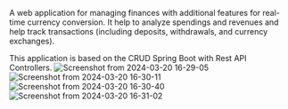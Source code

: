 A web application for managing finances  with additional features for real-time
currency conversion.
It help to analyze spendings and revenues and help track transactions 
(including deposits, withdrawals, and currency exchanges).

 This application is based on the CRUD Spring Boot with Rest API Controllers.
![Screenshot from 2024-03-20 16-29-05](https://github.com/w4kened/FinanceTracker24/assets/46037103/2e684f12-1c38-462a-803f-461313eb5c81)
![Screenshot from 2024-03-20 16-30-11](https://github.com/w4kened/FinanceTracker24/assets/46037103/a507d0bd-d6cc-4c9c-9bab-ceed8104c49d)
![Screenshot from 2024-03-20 16-30-40](https://github.com/w4kened/FinanceTracker24/assets/46037103/c2cd013e-bd06-4cc9-9acd-6ba6bceba42e)
![Screenshot from 2024-03-20 16-31-02](https://github.com/w4kened/FinanceTracker24/assets/46037103/f319cd98-4b00-4624-820c-594fffd78825)

